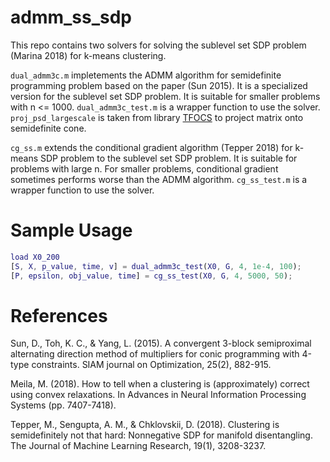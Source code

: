 # admm_ss_sdp
This repo contains two solvers for solving the sublevel set SDP problem (Marina 2018) for k-means clustering. 

`dual_admm3c.m` impletements the ADMM algorithm for semidefinite programming problem based on the paper (Sun 2015). It is a specialized version for the sublevel set SDP problem. It is suitable for smaller problems with n <= 1000. `dual_admm3c_test.m` is a wrapper function to use the solver.  `proj_psd_largescale` is taken from library [TFOCS](https://github.com/cvxr/TFOCS/blob/master/proj_psd.m) to project matrix onto semidefinite cone. 

`cg_ss.m` extends the conditional gradient algorithm (Tepper 2018) for k-means SDP problem to the sublevel set SDP problem. It is suitable for problems with large n. For smaller problems, conditional gradient sometimes performs worse than the ADMM algorithm. `cg_ss_test.m` is a wrapper function to use the solver.

# Sample Usage
```matlab
load X0_200
[S, X, p_value, time, v] = dual_admm3c_test(X0, G, 4, 1e-4, 100);
[P, epsilon, obj_value, time] = cg_ss_test(X0, G, 4, 5000, 50);
```

# References

Sun, D., Toh, K. C., & Yang, L. (2015). A convergent 3-block semiproximal alternating direction method of multipliers for conic programming with 4-type constraints. SIAM journal on Optimization, 25(2), 882-915.

Meila, M. (2018). How to tell when a clustering is (approximately) correct using convex relaxations. In Advances in Neural Information Processing Systems (pp. 7407-7418).

Tepper, M., Sengupta, A. M., & Chklovskii, D. (2018). Clustering is semidefinitely not that hard: Nonnegative SDP for manifold disentangling. The Journal of Machine Learning Research, 19(1), 3208-3237.
